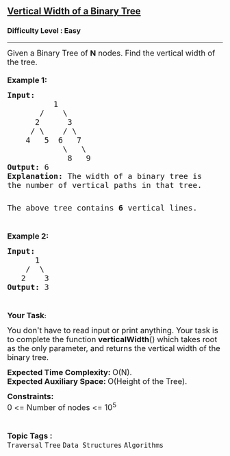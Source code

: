 <h2><a href="https://practice.geeksforgeeks.org/problems/vertical-width-of-a-binary-tree/1">Vertical Width of a Binary Tree</a></h2><h3>Difficulty Level : Easy</h3><hr><div class="problems_problem_content__Xm_eO"><p><span style="font-size:18px">Given a Binary Tree of <strong>N</strong> nodes. Find the vertical width of the tree.<br>
<br>
<strong>Example 1:</strong></span></p>

<pre><span style="font-size:18px"><strong>Input:
</strong>          1
       /    \
      2      3
     / \    / \
    4   5  6   7
            \   \
             8   9
<strong>Output: </strong>6
<strong>Explanation:</strong> The width of a binary tree is
the number of vertical paths in that tree.</span>

<span style="font-size:18px"><img alt="" class="alignnone size-full wp-image-356895" src="https://cdncontribute.geeksforgeeks.org/wp-content/uploads/tree2-8.png"></span>

<span style="font-size:18px">The above tree contains <strong>6</strong> vertical lines.</span></pre>

<p>&nbsp;</p>

<p><span style="font-size:18px"><strong>Example 2:</strong></span></p>

<pre><span style="font-size:18px"><strong>Input:
</strong>      1
&nbsp;   /  \
&nbsp;  2    3
<strong>Output: </strong>3
</span></pre>

<p>&nbsp;</p>

<p><strong><span style="font-size:18px">Your Task</span>:</strong></p>

<p><span style="font-size:18px">You don't have to read input or print anything. Your&nbsp;task is to complete the function <strong>verticalWidth</strong>() which takes root as the only parameter, and returns the vertical width of the binary tree.</span></p>

<p><span style="font-size:18px"><strong>Expected Time Complexity:&nbsp;</strong>O(N).<br>
<strong>Expected Auxiliary Space:&nbsp;</strong>O(Height of the Tree).</span></p>

<p><span style="font-size:18px"><strong>Constraints:</strong><br>
0 &lt;= Number of nodes &lt;= 10<sup>5</sup></span></p>
</div><br><p><span style=font-size:18px><strong>Topic Tags : </strong><br><code>Traversal</code>&nbsp;<code>Tree</code>&nbsp;<code>Data Structures</code>&nbsp;<code>Algorithms</code>&nbsp;